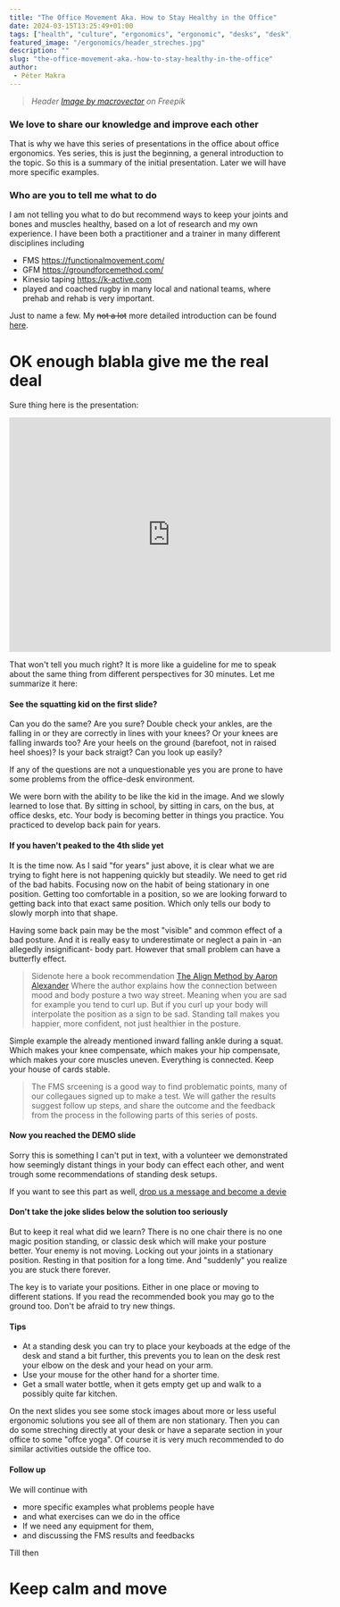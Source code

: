 ```yaml
---
title: "The Office Movement Aka. How to Stay Healthy in the Office"
date: 2024-03-15T13:25:49+01:00
tags: ["health", "culture", "ergonomics", "ergonomic", "desks", "desk", "chair", "chairs", "sitting", "standing", "sit", "stand"]
featured_image: "/ergonomics/header_streches.jpg"
description: ""
slug: "the-office-movement-aka.-how-to-stay-healthy-in-the-office"
author:
 - Péter Makra
---
```


> _Header <a href="https://www.freepik.com/free-vector/workplace-stretches-cartoo-icons-set-with-people-having-exercises-office-isolated-vector-illustration_37366242.htm#query=office%20stretching&position=30&from_view=keyword&track=ais&uuid=be3dc103-793b-4e3a-85e2-2b2931f5778a">Image by macrovector</a> on Freepik_

### We love to share our knowledge and improve each other

That is why we have this series of presentations in the office about office ergonomics. 
Yes series, this is just the beginning, a general introduction to the topic.
So this is a summary of the initial presentation.
Later we will have more specific examples.

### Who are you to tell me what to do

I am not telling you what to do but recommend ways to keep your joints and bones and muscles healthy, based on a lot of research and my own experience. I have been both a practitioner and a trainer in many different disciplines including 
 - FMS https://functionalmovement.com/
 - GFM https://groundforcemethod.com/
 - Kinesio taping https://k-active.com
 - played and coached rugby in many local and national teams, where prehab and rehab is very important.

Just to name a few. My ~~not a lot~~ more detailed introduction can be found [here](https://slides.com/mcraa/whoami-033a67).

# OK enough blabla give me the real deal

Sure thing here is the presentation: 
<iframe src="https://slides.com/mcraa/office-anatomy/embed" width="576" height="420" title="office-anatomy" scrolling="no" frameborder="0" webkitallowfullscreen mozallowfullscreen allowfullscreen></iframe>

That won't tell you much right? It is more like a guideline for me to speak about the same thing from different perspectives for 30 minutes. Let me summarize it here:

#### See the squatting kid on the first slide?

Can you do the same? Are you sure? Double check your ankles, are the falling in or they are correctly in lines with your knees? Or your knees are falling inwards too? Are your heels on the ground (barefoot, not in raised heel shoes)? Is your back straigt? Can you look up easily?

If any of the questions are not a unquestionable yes you are prone to have some problems from the office-desk environment.

We were born with the ability to be like the kid in the image. And we slowly learned to lose that. By sitting in school, by sitting in cars, on the bus, at office desks, etc. Your body is becoming better in things you practice. You practiced to develop back pain for years.

#### If you haven't peaked to the 4th slide yet
It is the time now. As I said "for years" just above, it is clear what we are trying to fight here is not happening quickly but steadily.
We need to get rid of the bad habits.
Focusing now on the habit of being stationary in one position.
Getting too comfortable in a position, so we are looking forward to getting back into that exact same position.
Which only tells our body to slowly morph into that shape.

Having some back pain may be the most "visible" and common effect of a bad posture.
And it is really easy to underestimate or neglect a pain in -an allegedly insignificant- body part.
However that small problem can have a butterfly effect.

> Sidenote here a book recommendation [The Align Method by Aaron Alexander](https://www.google.se/books/edition/The_Align_Method/WnmRDwAAQBAJ?hl=en&gbpv=1&printsec=frontcover) Where the author explains how the connection between mood and body posture a two way street. Meaning when you are sad for example you tend to curl up. But if you curl up your body will interpolate the position as a sign to be sad. Standing tall makes you happier, more confident, not just healthier in the posture.

Simple example the already mentioned inward falling ankle during a squat. Which makes your knee compensate, which makes your hip compensate, which makes your core muscles uneven. 
Everything is connected. 
Keep your house of cards stable.

> The FMS srceening is a good way to find problematic points, many of our collegaues signed up to make a test. We will gather the results suggest follow up steps, and share the outcome and the feedback from the process in the following parts of this series of posts.

#### Now you reached the DEMO slide
Sorry this is something I can't put in text, with a volunteer we demonstrated how seemingly distant things in your body can effect each other, and went trough some recommendations of standing desk setups.

If you want to see this part as well, [drop us a message and become a devie](https://www.devies.se/become-a-devie/)

#### Don't take the joke slides below the solution too seriously

But to keep it real what did we learn? There is no one chair there is no one magic position standing, or classic desk which will make your posture better. Your enemy is not moving. Locking out your joints in a stationary position. Resting in that position for a long time. And "suddenly" you realize you are stuck there forever.

The key is to variate your positions. Either in one place or moving to different stations. If you read the recommended book you may go to the ground too. Don't be afraid to try new things.

#### Tips
- At a standing desk you can try to place your keyboads at the edge of the desk and stand a bit further, this prevents you to lean on the desk rest your elbow on the desk and your head on your arm.
- Use your mouse for the other hand for a shorter time.
- Get a small water bottle, when it gets empty get up and walk to a possibly quite far kitchen.

On the next slides you see some stock images about more or less useful ergonomic solutions you see all of them are non stationary.
Then you can do some streching directly at your desk or have a separate section in your office to some "offce yoga". Of course it is very much recommended to do similar activities outside the office too.

#### Follow up

We will continue with 
 - more specific examples what problems people have 
 - and what exercises can we do in the office
 - If we need any equipment for them,
 - and discussing the FMS results and feedbacks

 Till then

 # Keep calm and move